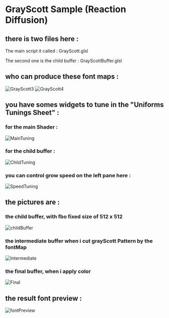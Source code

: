 # GrayScott Sample (Reaction Diffusion)

## there is two files here :

The main script it called : GrayScott.glsl

The second one is the child buffer : GrayScottBuffer.glsl

## who can produce these font maps :

![GrayScott3](GrayScott3.png)
![GrayScott4](GrayScott4.png)

## you have somes widgets to tune in the "Uniforms Tunings Sheet" :

### for the main Shader :

![MainTuning](MainTuning.png) 

### for the child buffer :

![ChildTuning](ChildTuning.png)

### you can control grow speed on the left pane here :

![SpeedTuning](SpeedTuning.png)

## the pictures are :

### the child buffer, with fbo fixed size of 512 x 512
![childBuffer](childBuffer.png)

### the intermediate buffer when i cut grayScott Pattern by the fontMap
![Intermediate](Intermediate.png)

### the final buffer, when i apply color
![Final](Final.png)

## the result font preview :

![fontPreview](fontPreview.png)
